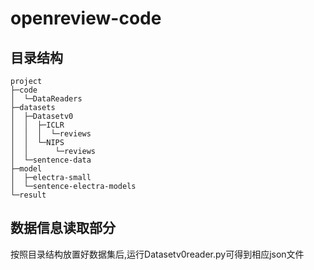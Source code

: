 # openreview-code

## 目录结构
```
project
├─code
│  └─DataReaders
├─datasets
│  ├─Datasetv0
│  │  ├─ICLR
│  │  │  └─reviews
│  │  └─NIPS
│  │      └─reviews
│  └─sentence-data
├─model
│  ├─electra-small
│  └─sentence-electra-models
└─result
```

## 数据信息读取部分
按照目录结构放置好数据集后,运行Datasetv0reader.py可得到相应json文件